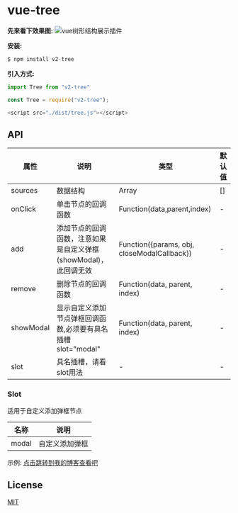 # vue-tree

**先来看下效果图:**
![vue树形结构展示插件](http://p3x5m4etk.bkt.clouddn.com/1536200555123w3nqi8dix3)

**安装:**
```js
$ npm install v2-tree
```
**引入方式:**
```js
import Tree from "v2-tree"

const Tree = require("v2-tree");

<script src="./dist/tree.js"></script>
```


## API
|属性|说明|类型|默认值|
|-|-|-|-|
|sources|数据结构|Array|[]|
|onClick|单击节点的回调函数|Function(data,parent,index)|-|
|add|添加节点的回调函数，注意如果是自定义弹框(showModal)，此回调无效|Function({params, obj, closeModalCallback})|-|
|remove|删除节点的回调函数|Function(data, parent, index)|-|
|showModal|显示自定义添加节点弹框回调函数,必须要有具名插槽slot="modal"|Function(data, parent, index)|-|
|slot|具名插槽，请看slot用法|-|-|

### Slot

适用于自定义添加弹框节点

|名称|说明|
|-|-|
|modal|自定义添加弹框|

示例: 
[点击跳转到我的博客查看吧](http://www.yjgeek.com/article/2018-09-06/vue%E6%A0%91%E5%BD%A2%E7%BB%93%E6%9E%84(%E9%87%91%E5%AD%97%E5%A1%94)%E6%8F%92%E4%BB%B6)

## License
[MIT](http://opensource.org/licenses/MIT)